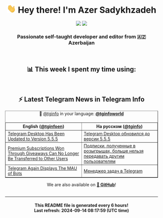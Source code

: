 <div align="center">
	<div>
		<h1>
      <img src="./assets/hi.gif" width="30px"> Hey there! I'm Azer Sadykhzadeh
    </h1>
    <img height="18" src="https://komarev.com/ghpvc/?username=sadykhzadeh&label=Views&color=2081c1&style=flat-square" />
		<a href="https://wakatime.com/Azer"> <img height="18" src="https://wakatime.com/badge/user/f80ae27a-c328-426f-a381-bc84136e2dd6.svg" /> </a>
    <h3>
      Passionate self-taught developer and editor from 🇦🇿 Azerbaijan
    </h3>
  </div>
  <br>

<h2>📊 This week I spent my time using:</h2>

<!--START_SECTION:waka-->
<!--END_SECTION:waka-->

<br>

<h2>⚡️ Latest Telegram News in Telegram Info</h2>
  <table border>
		<tr>
			<th width="50%">English (<a href="https://t.me/tginfoen">@tginfoen</a>)</th>
			<th>На русском (<a href="https://t.me/tginfo">@tginfo</a>)</th>
		</tr>
		<caption>🚩 <a href="https://t.me/tginfo">@tginfo</a> in your language: <a href="https://t.me/tginfoworld"><b>@tginfoworld</b></a><caption/>
  <tr><td><a href="https://t.me/tginfoen/1983">Telegram Desktop Has Been Updated to Version 5.5.5</a></td>
    <td><a href="https://t.me/tginfo/4126">Telegram Desktop обновился до версии 5.5.5</a></td></tr><tr><td><a href="https://t.me/tginfoen/1982">Premium Subscriptions Won Through Giveaways Can No Longer Be Transferred to Other Users</a></td>
    <td><a href="https://t.me/tginfo/4125">Подписки, полученные в розыгрышах, больше нельзя передавать другим пользователям</a></td></tr><tr><td><a href="https://t.me/tginfoen/1981">Telegram Again Displays The MAU of Bots</a></td>
    <td><a href="https://t.me/tginfo/4124">Менеджер задач в Telegram</a></td></tr>
</table>
We are also available on <a href="https://github.com/tginfo"><b>🐙 GitHub</b></a>!
</div>

<br>
<hr>
<h4 align="center">This README file is generated <b>every 6 hours</b>!</br>Last refresh: <b>2024-09-14 08:17:59 (UTC time)</b></h4>
